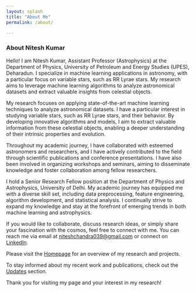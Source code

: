 ```yaml
---
layout: splash 
title: "About Me"
permalink: /about/

---
```


### About Nitesh Kumar

Hello! I am Nitesh Kumar, Assistant Professor (Astrophysics) at the Department of Physics, University of Petroleum and Energy Studies (UPES), Deharadun. I specialize in machine learning applications in astronomy, with a particular focus on variable stars, such as RR Lyrae stars. My research aims to leverage machine learning algorithms to analyze astronomical datasets and extract valuable insights from celestial objects.
<!-- keep the image in center with a given width and height -->
<!-- <img src='../nitesh.jpeg' alt='NK' width='200' height='200'  /> -->

My research focuses on applying state-of-the-art machine learning techniques to analyze astronomical datasets. I have a particular interest in studying variable stars, such as RR Lyrae stars, and their behavior. By developing innovative algorithms and models, I aim to extract valuable information from these celestial objects, enabling a deeper understanding of their intrinsic properties and evolution.

Throughout my academic journey, I have collaborated with esteemed astronomers and researchers, and I have actively contributed to the field through scientific publications and conference presentations. I have also been involved in organizing workshops and seminars, aiming to disseminate knowledge and foster collaboration among fellow researchers.

I hold a Senior Research Fellow position at the Department of Physics and Astrophysics, University of Delhi. My academic journey has equipped me with a diverse skill set, including data preprocessing, feature engineering, algorithm development, and statistical analysis. I continually strive to expand my knowledge and stay at the forefront of emerging trends in both machine learning and astrophysics.

If you would like to collaborate, discuss research ideas, or simply share your fascination with the cosmos, feel free to connect with me. You can reach me via email at [niteshchandra039@gmail.com](mailto:niteshchandra039@gmail.com) or connect on [LinkedIn](http://www.linkedin.com/in/astro-nitesh).

Please visit the [Homepage](index.md) for an overview of my research and projects.

To stay informed about my recent work and publications, check out the [Updates](update.md) section.

Thank you for visiting my page and your interest in my research!